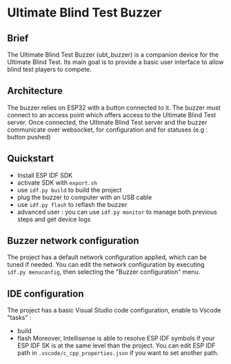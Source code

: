 # Ultimate Blind Test Buzzer

## Brief
The Ultimate Blind Test Buzzer (ubt_buzzer) is a companion device for the Ultimate Blind Test. Its main goal
is to provide a basic user interface to allow blind test players to compete.

## Architecture
The buzzer relies on ESP32 with a button connected to it. The buzzer must connect to an access point which offers access to the Ultimate Blind Test server. Once connected, the Ultimate Blind Test server and the buzzer communicate over websocket, for configuration and for statuses (e.g : button pushed)

## Quickstart
* Install ESP IDF SDK
* activate SDK with `export.sh`
* use `idf.py build` to build the project
* plug the buzzer to computer with an USB cable
* use `idf.py flash` to reflash the buzzer
* advanced user : you can use `idf.py monitor` to manage both previous steps and get device logs

## Buzzer network configuration
The project has a default network configuration applied, which can be tuned if needed. You can edit the network configuration by executing `idf.py menuconfig`, then selecting the "Buzzer configuration" menu.

## IDE configuration
The project has a basic Visual Studio code configuration, enable to Vscode "tasks" :
* build
* flash
Moreover, Intellisense is able to resolve ESP IDF symbols if your ESP IDF SK is at the same level than the project. You can edit ESP IDF path in `.vscode/c_cpp_properties.json` if you want to set another path.
